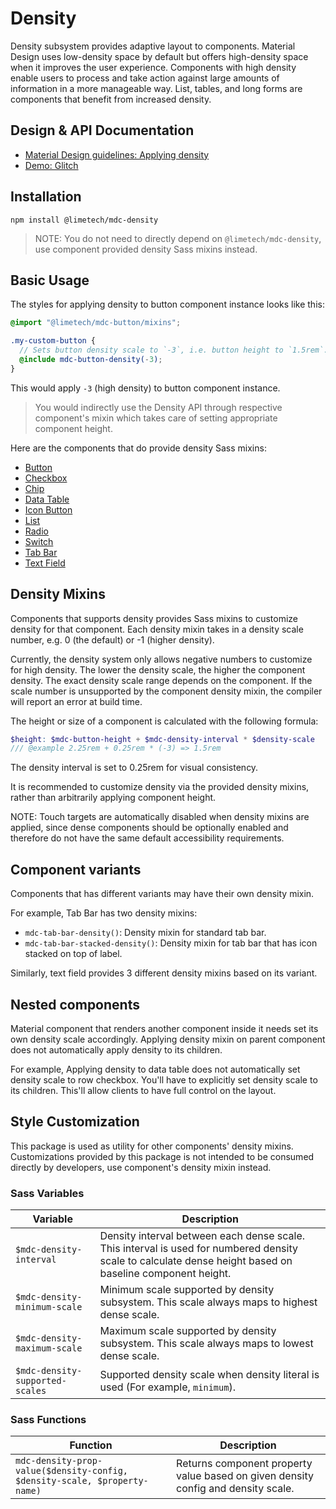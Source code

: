 <!--docs:
title: "Density"
layout: detail
section: components
excerpt: "Density subsystem provides adaptive layout to components."
path: /catalog/density/
-->

# Density

Density subsystem provides adaptive layout to components. Material Design uses low-density space by default but offers high-density space when it improves the user experience. Components with high density enable users to process and take action against large amounts of information in a more manageable way. List, tables, and long forms are components that benefit from increased density.

## Design & API Documentation

<ul class="icon-list">
  <li class="icon-list-item icon-list-item--spec">
    <a href="https://material.io/design/layout/applying-density.html">Material Design guidelines: Applying density</a>
  </li>
  <li class="icon-list-item icon-list-item--link">
    <a href="https://glitch.com/~material-density" target="_blank">Demo: Glitch</a>
  </li>
</ul>

## Installation

```
npm install @limetech/mdc-density
```

> NOTE: You do not need to directly depend on `@limetech/mdc-density`, use component provided density Sass mixins instead.

## Basic Usage

The styles for applying density to button component instance looks like this:

```scss
@import "@limetech/mdc-button/mixins";

.my-custom-button {
  // Sets button density scale to `-3`, i.e. button height to `1.5rem`.
  @include mdc-button-density(-3);
}
```

This would apply `-3` (high density) to button component instance.

> You would indirectly use the Density API through respective component's mixin which takes care of setting appropriate
> component height.

Here are the components that do provide density Sass mixins:

  * [Button](../mdc-button/README.md#sass-mixins)
  * [Checkbox](../mdc-checkbox/README.md#sass-mixins)
  * [Chip](../mdc-chips/README.md#sass-mixins)
  * [Data Table](../mdc-data-table/README.md#sass-mixins)
  * [Icon Button](../mdc-icon-button/README.md#sass-mixins)
  * [List](../mdc-list/README.md#sass-mixins)
  * [Radio](../mdc-radio/README.md#sass-mixins)
  * [Switch](../mdc-switch/README.md#sass-mixins)
  * [Tab Bar](../mdc-tab-bar/README.md#sass-mixins)
  * [Text Field](../mdc-textfield/README.md#sass-mixins)

## Density Mixins

Components that supports density provides Sass mixins to customize density for that component. Each density mixin takes in a density scale number, e.g. 0 (the default) or -1 (higher density).

Currently, the density system only allows negative numbers to customize for high density. The lower the density scale, the higher the component density. The exact density scale range depends on the component. If the scale number is unsupported by the component density mixin, the compiler will report an error at build time.

The height or size of a component is calculated with the following formula:

```scss
$height: $mdc-button-height + $mdc-density-interval * $density-scale
/// @example 2.25rem + 0.25rem * (-3) => 1.5rem
```

The density interval is set to 0.25rem for visual consistency.

It is recommended to customize density via the provided density mixins, rather than arbitrarily applying component height.

NOTE: Touch targets are automatically disabled when density mixins are applied, since dense components should be optionally enabled and therefore do not have the same default accessibility requirements.

## Component variants

Components that has different variants may have their own density mixin.

For example, Tab Bar has two density mixins:

  * `mdc-tab-bar-density()`: Density mixin for standard tab bar.
  * `mdc-tab-bar-stacked-density()`: Density mixin for tab bar that has icon stacked on top of label.

Similarly, text field provides 3 different density mixins based on its variant.

## Nested components

Material component that renders another component inside it needs set its own density scale accordingly. Applying density mixin on parent component does not automatically apply density to its children.

For example, Applying density to data table does not automatically set density scale to row checkbox. You'll have to explicitly set density scale to its children. This'll allow clients to have full control on the layout.

## Style Customization

This package is used as utility for other components' density mixins. Customizations provided by this package is not intended to
be consumed directly by developers, use component's density mixin instead.

### Sass Variables

Variable | Description
--- | ---
`$mdc-density-interval` | Density interval between each dense scale. This interval is used for numbered density scale to calculate dense height based on baseline component height.
`$mdc-density-minimum-scale` | Minimum scale supported by density subsystem. This scale always maps to highest dense scale.
`$mdc-density-maximum-scale` | Maximum scale supported by density subsystem. This scale always maps to lowest dense scale.
`$mdc-density-supported-scales` | Supported density scale when density literal is used (For example, `minimum`).

### Sass Functions

Function | Description
--- | ---
`mdc-density-prop-value($density-config, $density-scale, $property-name)` | Returns component property value based on given density config and density scale.
